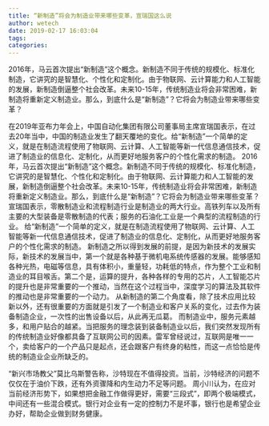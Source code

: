 ```yaml
---
title: “新制造”将会为制造业带来哪些变革，宣瑞国这么说
author: wetech
date: 2019-02-17 16:03:04
tags: 
categories: 
---
```

2016年，马云首次提出“新制造”这个概念。新制造不同于传统的规模化、标准化制造，它讲究的是智慧化、个性化和定制化。由于物联网、云计算能力和人工智能的发展，新制造倒逼整个社会改革。未来10-15年，传统制造业将会非常困难，新制造将重新定义制造业。那么，到底什么是“新制造”？它将会为制造业带来哪些变革？
<!-- more -->
在2019年亚布力年会上，中国自动化集团有限公司董事局主席宣瑞国表示，在过去20年当中，中国的制造业发生了翻天覆地的变化。给“新制造”一个简单的定义，就是在制造流程使用了物联网、云计算、人工智能等新一代信息通信技术，促进了制造业的信息化、定制化，从而更好地服务客户的个性化需求的制造。
2016年，马云首次提出“新制造”这个概念。新制造不同于传统的规模化、标准化制造，它讲究的是智慧化、个性化和定制化。由于物联网、云计算能力和人工智能的发展，新制造倒逼整个社会改革。未来10-15年，传统制造业将会非常困难，新制造将重新定义制造业。那么，到底什么是“新制造”？它将会为制造业带来哪些变革？
宣瑞国表示，零散制造业和流程制造行业是制造业的两大行业。高铁列车以及所有主要的大型装备是零散制造的代表；服务的石油化工业是一个典型的流程制造的行业。
给“新制造”一个简单的定义，就是在制造流程使用了物联网、云计算、人工智能等新一代信息通信技术，促进了制造业的信息化、定制化，从而更好地服务客户的个性化需求的制造。 新制造之所以得到发展的前提，是因为新技术的发展实际，新技术的发展当中，第一个就是各种基于微机电系统传感器的发展。能够感知各种光热，电磁等信息，具有体积小，重量轻，功耗低的特点，作为整个工业和制造业的耳目喉舌。第二个是，运算的提升，各种各样的专用的芯片，人工智能芯片的提升也是非常重要的一个推动，当然在这个过程当中，深度学习的算法及其软件的推动也是非常重要的一个动力。
从新制造的第二个角度看，除了技术应用比较新以外，还有很重要的方面就是引发了一个制造业和客户关系的变化，过去作为装备制造企业，一次性的出售设备以后，从此再无瓜葛。 而制造业中，服务元素越多，和用户贴合的越紧。当把服务的理念装到装备制造业以后，我们突然发现所有的传统制造业好像都具备了互联网公司的因素。雷军曾经说过，互联网是唯一一个，卖给客户的一个产品只是起点，还会跟客户有终身的粘性，而这一点恰恰是传统的制造业企业所缺乏的。
 
 
“新兴市场教父”莫比乌斯警告称，沙特现在不值得投资。当前，沙特经济的问题不仅仅在于油价下跌，还有外资骤降和内生动力不足等问题。
周小川认为，在应对当前经济形势下，如果想把金融工作做得更好，需要“三段式”，即两个极端模式，中间还有一些混合模式。银行对企业有一定的控制力不是坏事，银行也是希望企业办好，帮助企业做到财务健康。
